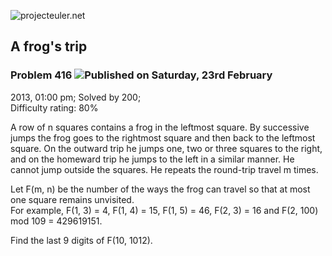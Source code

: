 ![projecteuler.net](images/print_page_logo.png)

## A frog's trip

### Problem 416 ![](images/icon_info.png)Published on Saturday, 23rd February
2013, 01:00 pm; Solved by 200;  
Difficulty rating: 80%

A row of n squares contains a frog in the leftmost square. By successive jumps
the frog goes to the rightmost square and then back to the leftmost square. On
the outward trip he jumps one, two or three squares to the right, and on the
homeward trip he jumps to the left in a similar manner. He cannot jump outside
the squares. He repeats the round-trip travel m times.

Let F(m, n) be the number of the ways the frog can travel so that at most one
square remains unvisited.  
For example, F(1, 3) = 4, F(1, 4) = 15, F(1, 5) = 46, F(2, 3) = 16 and F(2,
100) mod 109 = 429619151.

Find the last 9 digits of F(10, 1012).

  
  

